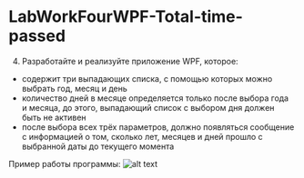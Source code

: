 # LabWorkFourWPF-Total-time-passed
4)	Разработайте и реализуйте приложение WPF, которое:
- содержит три выпадающих списка, с помощью которых можно выбрать год, месяц и день
- количество дней в месяце определяется только после выбора года и месяца, до этого, выпадающий список с выбором дня должен быть не активен
- после выбора всех трёх параметров, должно появляться сообщение с информацией о том, сколько лет, месяцев и дней прошло с выбранной даты до текущего момента

Пример работы программы:
![alt text](https://github.com/ssplant/LabWorkFourWPF-Total-time-passed/blob/master/image.png "Пример работы программы")
